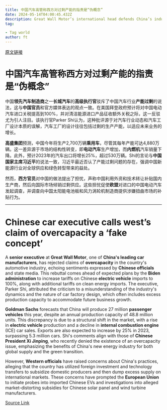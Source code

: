 ```yaml
---
title: 中国汽车高管称西方对过剩产能的指责是“伪概念”
date: 2024-05-14T04:00:45.432Z
description: Great Wall Motor’s international head defends China’s industry as it exports more vehicles amid slowing domestic demand
tag: 

- Tag world
author: ft
---
```


[原文链接](https://ft.com/content/436d9af7-f86c-429e-8f94-03067d043ef7)

# 中国汽车高管称西方对过剩产能的指责是“伪概念”

中国**领先汽车制造商**之一**长城汽车**的**高级执行官**驳斥了中国汽车行业**产能过剩**的说法，这与**中国官员**和官方媒体表达的观点一致。在美国拜登政府预计将对中国电动汽车进口关税提高到100%，并对清洁能源进口产品征收额外关税之际，这一反驳尤为引人注目。该执行官Parker Shi认为，这种批评源于对汽车行业动态和汽车工厂设计本质的误解，汽车工厂的设计往往包括过剩的生产产能，以适应未来业务的增长。

**高盛集团**预测，中国今年将生产2,700万辆**乘用车**，尽管其每年产能可达4,880万辆。这一差异源于市场的结构性转变，即**电动汽车**生产增加，而**内燃机**汽车销量下降。此外，预计2023年的汽车出口将增长25%，超过530万辆。Shi的言论与**中国国家主席习近平**的说法一致，习近平最近否认了产能过剩问题的存在，强调中国新能源行业对全球供应和绿色转型带来的益处。

然而，**西方官员**对中国的做法提出了担忧，声称中国利用外资和技术转让补贴国内生产商，然后向国际市场倾销过剩供应。这些担忧促使**欧盟**对进口的中国电动汽车发起调查，并调查向中国太阳能电池板和风力涡轮机制造商提供涉嫌扭曲市场的补贴行为。

---

# Chinese car executive calls west’s claim of overcapacity a ‘fake concept’

A **senior executive** at **Great Wall Motor**, one of **China's leading car manufacturers**, has rejected claims of **overcapacity** in the country's automotive industry, echoing sentiments expressed by **Chinese officials** and state media. This rebuttal comes ahead of expected plans by the **Biden administration** to increase tariffs on Chinese **electric vehicle** imports to 100%, along with additional tariffs on clean energy imports. The executive, Parker Shi, attributed the criticism to a misunderstanding of the industry's dynamics and the nature of car factory design, which often includes excess production capacity to accommodate future business growth. 

**Goldman Sachs** forecasts that China will produce 27 million **passenger vehicles** this year, despite an annual production capacity of 48.8 million units. This discrepancy is due to a structural shift in the market, with a rise in **electric vehicle** production and a decline in **internal combustion engine** (ICE) car sales. Exports are also expected to increase by 25% in 2023, surpassing 5.3 million cars. Shi's comments align with those of **Chinese President Xi Jinping**, who recently denied the existence of an overcapacity issue, emphasizing the benefits of China's new energy industry for both global supply and the green transition. 

However, **Western officials** have raised concerns about China's practices, alleging that the country has utilized foreign investment and technology transfers to subsidize domestic producers and then dump excess supply on international markets. These concerns have prompted the **European Union** to initiate probes into imported Chinese EVs and investigations into alleged market-distorting subsidies for Chinese solar panel and wind turbine manufacturers.

[Source Link](https://ft.com/content/436d9af7-f86c-429e-8f94-03067d043ef7)

